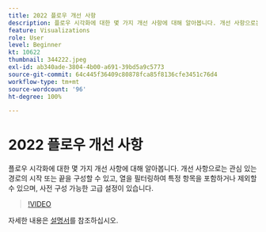 ```yaml
---
title: 2022 플로우 개선 사항
description: 플로우 시각화에 대한 몇 가지 개선 사항에 대해 알아봅니다. 개선 사항으로는 관심 있는 경로의 시작 또는 끝을 구성할 수 있고, 열을 필터링하여 특정 항목을 포함하거나 제외할 수 있으며, 사전 구성 가능한 고급 설정이 있습니다.
feature: Visualizations
role: User
level: Beginner
kt: 10622
thumbnail: 344222.jpeg
exl-id: ab340ade-3804-4b00-a691-39bd5a9c5773
source-git-commit: 64c445f36409c80878fca85f8136cfe3451c76d4
workflow-type: tm+mt
source-wordcount: '96'
ht-degree: 100%

---
```


# 2022 플로우 개선 사항

플로우 시각화에 대한 몇 가지 개선 사항에 대해 알아봅니다. 개선 사항으로는 관심 있는 경로의 시작 또는 끝을 구성할 수 있고, 열을 필터링하여 특정 항목을 포함하거나 제외할 수 있으며, 사전 구성 가능한 고급 설정이 있습니다.

>[!VIDEO](https://video.tv.adobe.com/v/344222/?quality=12&learn=on)

자세한 내용은 [설명서](https://experienceleague.adobe.com/docs/analytics/analyze/analysis-workspace/visualizations/flow/create-flow.html?lang=ko)를 참조하십시오.
